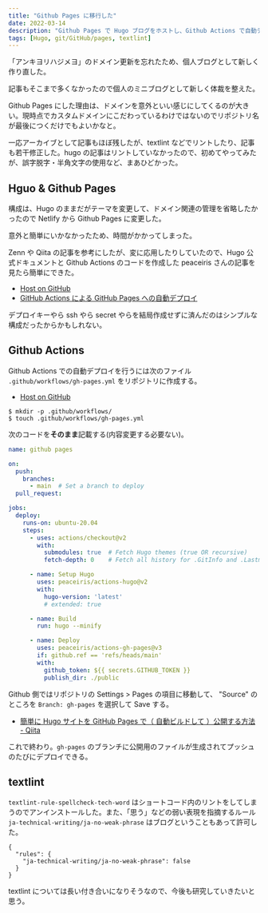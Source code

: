 ```yaml
---
title: "Github Pages に移行した"
date: 2022-03-14
description: "Github Pages で Hugo ブログをホストし、Github Actions で自動デプロイをやってみた"
tags: [Hugo, git/GitHub/pages, textlint]
---
```


「アンキヨリハジメヨ」のドメイン更新を忘れたため、個人ブログとして新しく作り直した。

記事もそこまで多くなかったので個人のミニブログとして新しく体裁を整えた。

Github Pages にした理由は、ドメインを意外といい感じにしてくるのが大きい。現時点でカスタムドメインにこだわっているわけではないのでリポジトリ名が最後につくだけでもよいかなと。

一応アーカイブとして記事もほぼ残したが、textlint などでリントしたり、記事も若干修正した。hugo の記事はリントしていなかったので、初めてやってみたが、誤字脱字・半角文字の使用など、まあひどかった。

## Hguo & Github Pages

構成は、Hugo のままだがテーマを変更して、ドメイン関連の管理を省略したかったので Netlify から Github Pages に変更した。

意外と簡単にいかなかったため、時間がかかってしまった。

Zenn や Qiita の記事を参考にしたが、変に応用したりしていたので、Hugo 公式ドキュメントと Github Actions のコードを作成した peaceiris さんの記事を見たら簡単にできた。

- [Host on GitHub](https://gohugo.io/hosting-and-deployment/hosting-on-github/#build-hugo-with-github-action)
- [GitHub Actions による GitHub Pages への自動デプロイ](https://qiita.com/peaceiris/items/d401f2e5724fdcb0759d#user-and-organization-%E3%83%AA%E3%83%9D%E3%82%B8%E3%83%88%E3%83%AA%E3%81%AE%E5%A0%B4%E5%90%88)

デプロイキーやら ssh やら secret やらを結局作成せずに済んだのはシンプルな構成だったからかもしれない。

## Github Actions

Github Actions での自動デプロイを行うには次のファイル `.github/workflows/gh-pages.yml` をリポジトリに作成する。

- [Host on GitHub](https://gohugo.io/hosting-and-deployment/hosting-on-github/#build-hugo-with-github-action)

```shell
$ mkdir -p .github/workflows/
$ touch .github/workflows/gh-pages.yml
```

次のコードを**そのまま**記載する(内容変更する必要ない)。

```yml:.github/workflows/gh-pages.yml
name: github pages

on:
  push:
    branches:
      - main  # Set a branch to deploy
  pull_request:

jobs:
  deploy:
    runs-on: ubuntu-20.04
    steps:
      - uses: actions/checkout@v2
        with:
          submodules: true  # Fetch Hugo themes (true OR recursive)
          fetch-depth: 0    # Fetch all history for .GitInfo and .Lastmod

      - name: Setup Hugo
        uses: peaceiris/actions-hugo@v2
        with:
          hugo-version: 'latest'
          # extended: true

      - name: Build
        run: hugo --minify

      - name: Deploy
        uses: peaceiris/actions-gh-pages@v3
        if: github.ref == 'refs/heads/main'
        with:
          github_token: ${{ secrets.GITHUB_TOKEN }}
          publish_dir: ./public
```

Github 側ではリポジトリの Settings > Pages の項目に移動して、 "Source" のところを `Branch: gh-pages` を選択して Save する。

- [簡単に Hugo サイトを GitHub Pages で（ 自動ビルドして ）公開する方法 - Qiita](https://qiita.com/normalsalt/items/406b31d2071db128bf0f)

これで終わり。`gh-pages` のブランチに公開用のファイルが生成されてプッシュのたびにデプロイできる。

## textlint

`textlint-rule-spellcheck-tech-word` はショートコード内のリントをしてしまうのでアンインストールした。また、「思う」などの弱い表現を指摘するルール `ja-technical-writing/ja-no-weak-phrase` はブログということもあって許可した。

```json:.textlintrc
{
  "rules": {
    "ja-technical-writing/ja-no-weak-phrase": false
  }
}
```

textlint については長い付き合いになりそうなので、今後も研究していきたいと思う。
